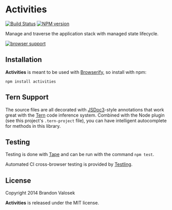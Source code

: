 # Activities

[![Build Status](https://travis-ci.org/bvalosek/activities.png?branch=master)](https://travis-ci.org/bvalosek/activities)
[![NPM version](https://badge.fury.io/js/activities.png)](http://badge.fury.io/js/activities)

Manage and traverse the application stack with managed state lifecycle.

[![browser support](https://ci.testling.com/bvalosek/activities.png)](https://ci.testling.com/bvalosek/activities)

## Installation

**Activities** is meant to be used with [Browserify](http://browserify.org/), so
install with npm:

```
npm install activities
```

## Tern Support

The source files are all decorated with [JSDoc3](http://usejsdoc.org/)-style
annotations that work great with the [Tern](http://ternjs.net/) code inference
system. Combined with the Node plugin (see this project's `.tern-project`
file), you can have intelligent autocomplete for methods in this library.

## Testing

Testing is done with [Tape](http://github.com/substack/tape) and can be run
with the command `npm test`.

Automated CI cross-browser testing is provided by
[Testling](http://ci.testling.com/bvalosek/activities).


## License
Copyright 2014 Brandon Valosek

**Activities** is released under the MIT license.


